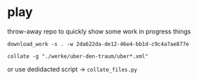 # play

throw-away repo to quickly show some work in progress things

`download_work -s . -w 2da622da-de12-46e4-bb1d-c9c4a7ae877e`

`collate -g "./werke/uber-den-traum/uber*.xml"`

or use dedidacted script -> `collate_files.py`